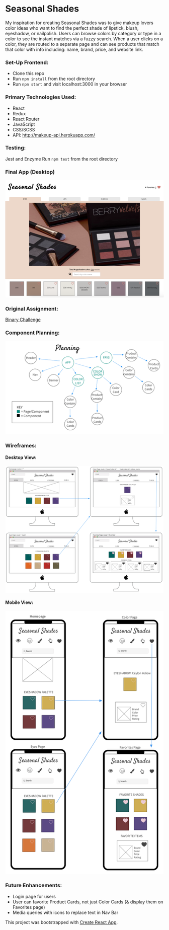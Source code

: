 # Seasonal Shades

My inspiration for creating Seasonal Shades was to give makeup lovers color ideas who want to find the perfect shade of lipstick, blush, eyeshadow, or nailpolish. Users can browse colors by category or type in a color to see the instant matches via a fuzzy search. When a user clicks on a color, they are routed to a separate page and can see products that match that color with info including: name, brand, price, and website link.

### Set-Up Frontend:
- Clone this repo
- Run `npm install` from the root directory  
- Run `npm start` and visit localhost:3000 in your browser  

### Primary Technologies Used:
* React
* Redux
* React Router
* JavaScript
* CSS/SCSS
* API: http://makeup-api.herokuapp.com/

### Testing:
Jest and Enzyme
Run `npm test` from the root directory  

### Final App (Desktop)
![Screenshot-desktop](ss-screenshot-desktop.png)

### Original Assignment: 
[Binary Challenge](http://frontend.turing.io/projects/binary-challenge.html)  

### Component Planning:
![Component Planning](ss-components-planning.png)

### Wireframes:
#### Desktop View:
![Wireframes-desktop](ss-desktop-wireframes.png)
#### Mobile View:
![Wireframes-mobile](ss-mobile-wireframe4.png)

### Future Enhancements:
- Login page for users
- User can favorite Product Cards, not just Color Cards (& display them on Favorites page) 
- Media queries with icons to replace text in Nav Bar

This project was bootstrapped with [Create React App](https://github.com/facebook/create-react-app).
